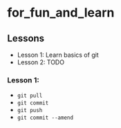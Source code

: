 # for_fun_and_learn

## Lessons
- Lesson 1: Learn basics of git
- Lesson 2: TODO

### Lesson 1:
- `git pull`
- `git commit`
- `git push`
- `git commit --amend`

